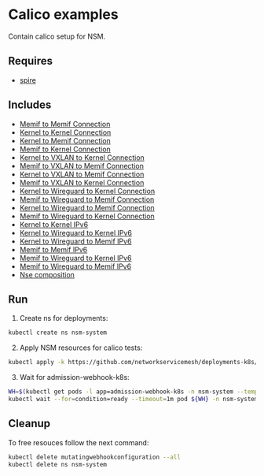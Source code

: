 # Calico examples

Contain calico setup for NSM.

## Requires

- [spire](../spire)

## Includes

- [Memif to Memif Connection](../use-cases/Memif2Memif)
- [Kernel to Kernel Connection](../use-cases/Kernel2Kernel)
- [Kernel to Memif Connection](../use-cases/Kernel2Memif)
- [Memif to Kernel Connection](../use-cases/Memif2Kernel)
- [Kernel to VXLAN to Kernel Connection](../use-cases/Kernel2Vxlan2Kernel)
- [Memif to VXLAN to Memif Connection](../use-cases/Memif2Vxlan2Memif)
- [Kernel to VXLAN to Memif Connection](../use-cases/Kernel2Vxlan2Memif)
- [Memif to VXLAN to Kernel Connection](../use-cases/Memif2Vxlan2Kernel)
- [Kernel to Wireguard to Kernel Connection](../use-cases/Kernel2Wireguard2Kernel)
- [Memif to Wireguard to Memif Connection](../use-cases/Memif2Wireguard2Memif)
- [Kernel to Wireguard to Memif Connection](../use-cases/Kernel2Wireguard2Memif)
- [Memif to Wireguard to Kernel Connection](../use-cases/Memif2Wireguard2Kernel)
- [Kernel to Kernel IPv6](../features/ipv6/Kernel2Kernel_ipv6)
- [Kernel to Wireguard to Kernel IPv6](../features/ipv6/Kernel2Wireguard2Kernel_ipv6)
- [Kernel to Wireguard to Memif IPv6](../features/ipv6/Kernel2Wireguard2Memif_ipv6)
- [Memif to Memif IPv6](../features/ipv6/Memif2Memif_ipv6)
- [Memif to Wireguard to Kernel IPv6](../features/ipv6/Memif2Wireguard2Kernel_ipv6)
- [Memif to Wireguard to Memif IPv6](../features/ipv6/Memif2Wireguard2Memif_ipv6)
- [Nse composition](../features/nse-composition)

## Run

1. Create ns for deployments:
```bash
kubectl create ns nsm-system
```

2. Apply NSM resources for calico tests:

```bash
kubectl apply -k https://github.com/networkservicemesh/deployments-k8s/examples/calico/?ref=a3833276afcc63d3faaaa3e9ee7976e066ad6222
```

3. Wait for admission-webhook-k8s:

```bash
WH=$(kubectl get pods -l app=admission-webhook-k8s -n nsm-system --template '{{range .items}}{{.metadata.name}}{{"\n"}}{{end}}')
kubectl wait --for=condition=ready --timeout=1m pod ${WH} -n nsm-system
```

## Cleanup

To free resouces follow the next command:

```bash
kubectl delete mutatingwebhookconfiguration --all
kubectl delete ns nsm-system
```
